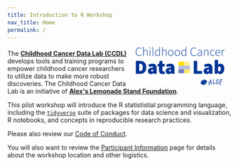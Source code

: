 ```yaml
---
title: Introduction to R Workshop
nav_title: Home
permalink: /
---
```



<p><img style = "padding: 0 15px; float: right;" img src = "images/ccdl-logo.png" width = "200"></p>
<p style="margin-top: 20px;"> </p>
<p>
The <b><a href="https://www.ccdatalab.org/" title="Alex's Lemonade Stand Foundation">Childhood Cancer Data Lab (CCDL)</a></b> develops tools and training programs to empower childhood cancer researchers to utilize  data to make more robust discoveries.
The Childhood Cancer Data Lab is an initiative of <b><a href="https://www.alexslemonade.org/" title="Alex's Lemonade Stand Foundation">Alex's Lemonade Stand Foundation</a></b>.
</p>

This pilot workshop will introduce the R statististial programming language, including the [`tidyverse`](https://www.tidyverse.org/) suite of packages for data science and visualization, R notebooks, and concepts in reproducible research practices.

Please also review our [Code of Conduct](code-of-conduct.md).

You will also want to review the [Participant Information](participant_information.md) page for details about the workshop location and other logistics.


<!--
**Looking for more?**
We have compiled a set of [useful resources](reproducibility_resources.md) that support reproducible computational research that we recommend for your future reading and exploration!
-->